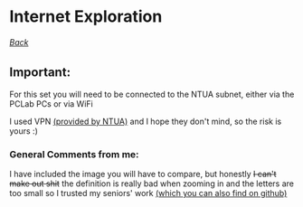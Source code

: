 # Internet Exploration
###### [Back](/)

## Important:
For this set you will need to be connected to the NTUA subnet, either via the PCLab PCs or via WiFi

I used VPN [(provided by NTUA)](https://www.noc.ntua.gr/help/VPN) and I hope they don't mind, so the risk is yours :)

### General Comments from me:
I have included the image you will have to compare, but honestly ~~I can't make out shit~~ the definition is really
bad when zooming in and the letters are too small so I trusted my seniors' work
[(which you can also find on github)](https://github.com/search?q=computer%20networks%20ntua&type=repositories)
